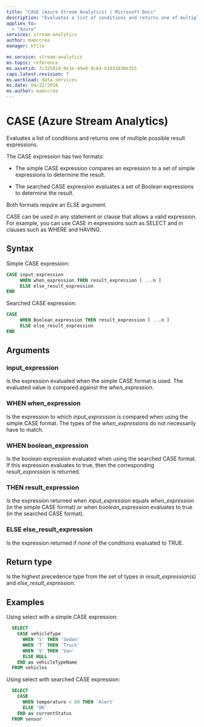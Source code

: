 ```yaml
---
title: "CASE (Azure Stream Analytics) | Microsoft Docs"
description: "Evaluates a list of conditions and returns one of multiple possible result expressions."
applies_to: 
  - "Azure"
services: stream-analytics
author: mamccrea
manager: kfile

ms.service: stream-analytics
ms.topic: reference
ms.assetid: 7c32501d-0e3e-49e8-8c84-61d33830e355
caps.latest.revision: 7
ms.workload: data-services
ms.date: 04/22/2016
ms.author: mamccrea
---
```


# CASE (Azure Stream Analytics)

  Evaluates a list of conditions and returns one of multiple possible result expressions.  
  
 The CASE expression has two formats:  
  
- The simple CASE expression compares an expression to a set of simple expressions to determine the result.  
  
- The searched CASE expression evaluates a set of Boolean expressions to determine the result.  
  
 Both formats require an ELSE argument.  
  
 CASE can be used in any statement or clause that allows a valid expression. For example, you can use CASE in expressions such as SELECT and in clauses such as WHERE and HAVING.  
  
## Syntax  
  
 Simple CASE expression:  
  
```SQL
CASE input_expression
     WHEN when_expression THEN result_expression [ ...n ] 
     ELSE else_result_expression
END  
```

 Searched CASE expression:  
  
```SQL  
CASE  
     WHEN Boolean_expression THEN result_expression [ ...n ]
     ELSE else_result_expression  
END  
```  

## Arguments

### input_expression

Is the expression evaluated when the simple CASE format is used. The evaluated value is compared against the *when_expression*.

### WHEN when_expression

Is the expression to which *input_expression* is compared when using the simple CASE format. The types of the *when_expressions* do not necessarily have to match.

### WHEN boolean_expression

Is the boolean expression evaluated when using the searched CASE format. If this expression evaluates to true, then the corresponding *result_expression* is returned.

### THEN result_expression

Is the expression returned when *input_expression* equals *when_expression* (in the simple CASE format) or when *boolean_expression* evaluates to true (in the searched CASE format).

### ELSE else_result_expression

Is the expression returned if none of the conditions evaluated to TRUE.

## Return type

Is the highest precedence type from the set of types in *result_expression*(s) and *else_result_expression*.

## Examples

Using select with a simple CASE expression:

```SQL
  SELECT
    CASE vehicleType
      WHEN 'S' THEN 'Sedan'
      WHEN 'T' THEN 'Truck'
      WHEN 'V' THEN 'Van'
      ELSE NULL
    END as vehicleTypeName
  FROM vehicles
```

Using select with searched CASE expression:

```SQL
  SELECT
    CASE
      WHEN temperature < 60 THEN 'Alert'
      ELSE 'OK'
    END as currentStatus
  FROM sensor
```
